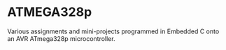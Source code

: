# ATMEGA328p

Various assignments and mini-projects programmed in Embedded C onto an AVR ATmega328p microcontroller.
